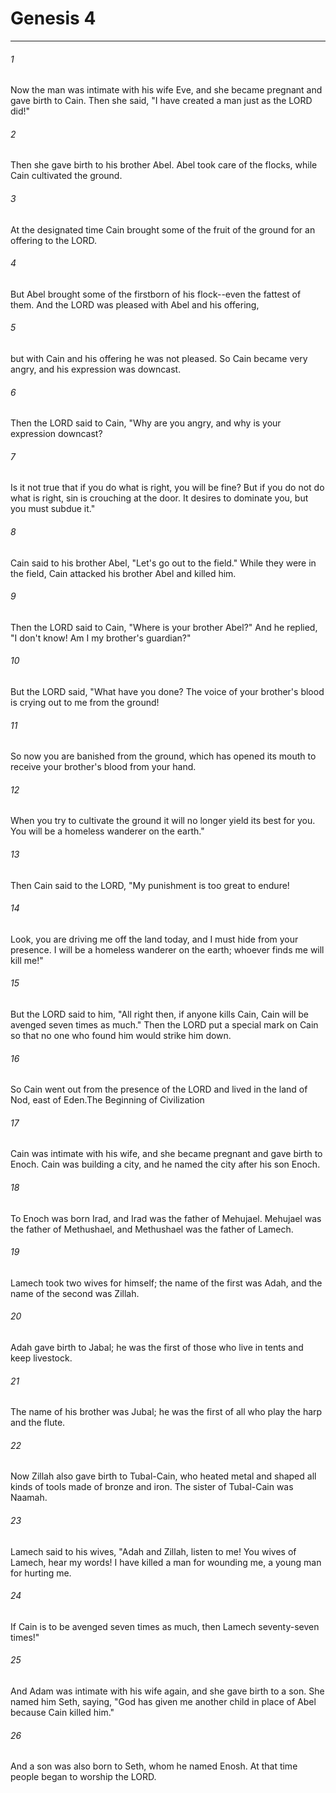 # Genesis 4
***



###### 1 
Now the man was intimate with his wife Eve, and she became pregnant and gave birth to Cain. Then she said, "I have created a man just as the LORD did!" 

###### 2 
Then she gave birth to his brother Abel. Abel took care of the flocks, while Cain cultivated the ground. 

###### 3 
At the designated time Cain brought some of the fruit of the ground for an offering to the LORD. 

###### 4 
But Abel brought some of the firstborn of his flock--even the fattest of them. And the LORD was pleased with Abel and his offering, 

###### 5 
but with Cain and his offering he was not pleased. So Cain became very angry, and his expression was downcast. 

###### 6 
Then the LORD said to Cain, "Why are you angry, and why is your expression downcast? 

###### 7 
Is it not true that if you do what is right, you will be fine? But if you do not do what is right, sin is crouching at the door. It desires to dominate you, but you must subdue it." 

###### 8 
Cain said to his brother Abel, "Let's go out to the field." While they were in the field, Cain attacked his brother Abel and killed him. 

###### 9 
Then the LORD said to Cain, "Where is your brother Abel?" And he replied, "I don't know! Am I my brother's guardian?" 

###### 10 
But the LORD said, "What have you done? The voice of your brother's blood is crying out to me from the ground! 

###### 11 
So now you are banished from the ground, which has opened its mouth to receive your brother's blood from your hand. 

###### 12 
When you try to cultivate the ground it will no longer yield its best for you. You will be a homeless wanderer on the earth." 

###### 13 
Then Cain said to the LORD, "My punishment is too great to endure! 

###### 14 
Look, you are driving me off the land today, and I must hide from your presence. I will be a homeless wanderer on the earth; whoever finds me will kill me!" 

###### 15 
But the LORD said to him, "All right then, if anyone kills Cain, Cain will be avenged seven times as much." Then the LORD put a special mark on Cain so that no one who found him would strike him down. 

###### 16 
So Cain went out from the presence of the LORD and lived in the land of Nod, east of Eden.The Beginning of Civilization 

###### 17 
Cain was intimate with his wife, and she became pregnant and gave birth to Enoch. Cain was building a city, and he named the city after his son Enoch. 

###### 18 
To Enoch was born Irad, and Irad was the father of Mehujael. Mehujael was the father of Methushael, and Methushael was the father of Lamech. 

###### 19 
Lamech took two wives for himself; the name of the first was Adah, and the name of the second was Zillah. 

###### 20 
Adah gave birth to Jabal; he was the first of those who live in tents and keep livestock. 

###### 21 
The name of his brother was Jubal; he was the first of all who play the harp and the flute. 

###### 22 
Now Zillah also gave birth to Tubal-Cain, who heated metal and shaped all kinds of tools made of bronze and iron. The sister of Tubal-Cain was Naamah. 

###### 23 
Lamech said to his wives, "Adah and Zillah, listen to me! You wives of Lamech, hear my words! I have killed a man for wounding me, a young man for hurting me. 

###### 24 
If Cain is to be avenged seven times as much, then Lamech seventy-seven times!" 

###### 25 
And Adam was intimate with his wife again, and she gave birth to a son. She named him Seth, saying, "God has given me another child in place of Abel because Cain killed him." 

###### 26 
And a son was also born to Seth, whom he named Enosh. At that time people began to worship the LORD.
